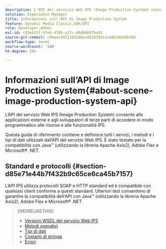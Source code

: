 ```yaml
---
description: L’API del servizio Web IPS (Image Production System) consente alle applicazioni esterne e agli sviluppatori di terze parti di accedere in modo programmatico alle risorse e alle funzionalità IPS.
solution: Experience Manager
title: Informazioni sull’API di Image Production System
feature: Dynamic Media Classic,SDK/API
role: Developer,Admin
exl-id: c03e415f-57eb-4706-a17c-68d8469fba91
source-git-commit: c99aac44711852d8ac661878e11ce0b19d3dbf60
workflow-type: tm+mt
source-wordcount: '146'
ht-degree: 28%

---
```


# Informazioni sull’API di Image Production System{#about-scene-image-production-system-api}

L’API del servizio Web IPS (Image Production System) consente alle applicazioni esterne e agli sviluppatori di terze parti di accedere in modo programmatico alle risorse e alle funzionalità IPS.

Questa guida di riferimento contiene e definisce tutti i servizi, i metodi e i tipi di dati utilizzati dall’API del servizio Web IPS. È stato testato per la compatibilità con Java™ (utilizzando la libreria Apache Axis2), Adobe Flex e Microsoft® .NET.

## Standard e protocolli {#section-d85e71e44b7f432b9c65ce6ca45b7157}

L’API IPS utilizza protocolli SOAP e HTTP standard ed è compatibile con qualsiasi client conforme a questi standard. Ulteriori test consentono di garantire la compatibilità dell&#39;API con Java™ (utilizzando la libreria Apache Axis2), Adobe Flex e Microsoft® .NET.

>[!MORELIKETHIS]
>
>* [Versioni WSDL del servizio Web IPS](c-wsdl-versions.md#concept-aff3e13f3b59486882260b5f2e962226)
>* [Metodi operativi](operations/c-operations-intro/c-methods/c-methods.md)
>* [Tipi di dati](types/c-data-types/c-data-types.md#concept-dcf2ce73ff334e22bc4c634e3a0a50a6)
>* [Costanti di stringa](string-constants/c-string-constants/c-string-constants.md)
>* [Errori](faults/c-faults/c-faults.md#concept-28c5e495f39443ecab05384d8cf8ab6b)

